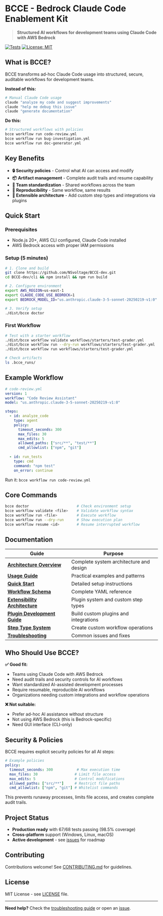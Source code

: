 # BCCE - Bedrock Claude Code Enablement Kit

> **Structured AI workflows for development teams using Claude Code with AWS Bedrock**

[![Tests](https://img.shields.io/badge/tests-67%2F68%20passing-green)](#) [![License: MIT](https://img.shields.io/badge/License-MIT-yellow.svg)](LICENSE)

## What is BCCE?

BCCE transforms ad-hoc Claude Code usage into structured, secure, auditable workflows for development teams.

**Instead of this:**
```bash
# Manual Claude Code usage
claude "analyze my code and suggest improvements"
claude "help me debug this issue"  
claude "generate documentation"
```

**Do this:**
```bash
# Structured workflows with policies
bcce workflow run code-review.yml
bcce workflow run bug-investigation.yml  
bcce workflow run doc-generator.yml
```

## Key Benefits

- **🔒 Security policies** - Control what AI can access and modify
- **📦 Artifact management** - Complete audit trails and resume capability  
- **👥 Team standardization** - Shared workflows across the team
- **🔄 Reproducibility** - Same workflow, same results
- **🔧 Extensible architecture** - Add custom step types and integrations via plugins

## Quick Start

### Prerequisites
- Node.js 20+, AWS CLI configured, Claude Code installed
- AWS Bedrock access with proper IAM permissions

### Setup (5 minutes)
```bash
# 1. Clone and build
git clone https://github.com/NSvoltage/BCCE-dev.git
cd BCCE-dev/cli && npm install && npm run build

# 2. Configure environment  
export AWS_REGION=us-east-1
export CLAUDE_CODE_USE_BEDROCK=1
export BEDROCK_MODEL_ID="us.anthropic.claude-3-5-sonnet-20250219-v1:0"

# 3. Verify setup
./dist/bcce doctor
```

### First Workflow
```bash
# Test with a starter workflow
./dist/bcce workflow validate workflows/starters/test-grader.yml
./dist/bcce workflow run --dry-run workflows/starters/test-grader.yml
./dist/bcce workflow run workflows/starters/test-grader.yml

# Check artifacts
ls .bcce_runs/
```

## Example Workflow

```yaml
# code-review.yml
version: 1
workflow: "Code Review Assistant"
model: "us.anthropic.claude-3-5-sonnet-20250219-v1:0"

steps:
  - id: analyze_code
    type: agent
    policy:
      timeout_seconds: 300
      max_files: 30
      max_edits: 5
      allowed_paths: ["src/**", "test/**"]
      cmd_allowlist: ["npm", "git"]
      
  - id: run_tests
    type: cmd
    command: "npm test"
    on_error: continue
```

Run it: `bcce workflow run code-review.yml`

## Core Commands

```bash
bcce doctor                      # Check environment setup
bcce workflow validate <file>    # Validate workflow syntax  
bcce workflow run <file>         # Execute workflow
bcce workflow run --dry-run      # Show execution plan
bcce workflow resume <id>        # Resume interrupted workflow
```

## Documentation

| Guide | Purpose |
|-------|---------|
| **[Architecture Overview](docs/ARCHITECTURE_OVERVIEW.md)** | Complete system architecture and design |
| **[Usage Guide](docs/USAGE_GUIDE.md)** | Practical examples and patterns |
| **[Quick Start](QUICKSTART.md)** | Detailed setup instructions |
| **[Workflow Schema](docs/workflow-schema.md)** | Complete YAML reference |
| **[Extensibility Architecture](docs/EXTENSIBILITY_ARCHITECTURE.md)** | Plugin system and custom step types |
| **[Plugin Development Guide](docs/PLUGIN_DEVELOPMENT_GUIDE.md)** | Build custom plugins and integrations |
| **[Step Type System](docs/STEP_TYPE_SYSTEM.md)** | Create custom workflow operations |
| **[Troubleshooting](docs/troubleshooting/README.md)** | Common issues and fixes |

## Who Should Use BCCE?

**✅ Good fit:**
- Teams using Claude Code with AWS Bedrock
- Need audit trails and security controls for AI workflows
- Want standardized AI-assisted development processes
- Require resumable, reproducible AI workflows
- Organizations needing custom integrations and workflow operations

**❌ Not suitable:**
- Prefer ad-hoc AI assistance without structure
- Not using AWS Bedrock (this is Bedrock-specific)
- Need GUI interface (CLI-only)

## Security & Policies

BCCE requires explicit security policies for all AI steps:

```yaml
# Example policies
policy:
  timeout_seconds: 300           # Max execution time
  max_files: 30                 # Limit file access
  max_edits: 5                  # Control modifications  
  allowed_paths: ["src/**"]     # Restrict file paths
  cmd_allowlist: ["npm", "git"] # Whitelist commands
```

This prevents runaway processes, limits file access, and creates complete audit trails.

## Project Status

- **Production ready** with 67/68 tests passing (98.5% coverage)
- **Cross-platform** support (Windows, Linux, macOS)
- **Active development** - see [issues](https://github.com/NSvoltage/BCCE-dev/issues) for roadmap

## Contributing

Contributions welcome! See [CONTRIBUTING.md](CONTRIBUTING.md) for guidelines.

## License

MIT License - see [LICENSE](LICENSE) file.

---

**Need help?** Check the [troubleshooting guide](docs/troubleshooting/README.md) or open an [issue](https://github.com/NSvoltage/BCCE-dev/issues).